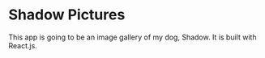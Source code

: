 # Shadow Pictures

This app is going to be an image gallery of my dog, Shadow. It is built with React.js.